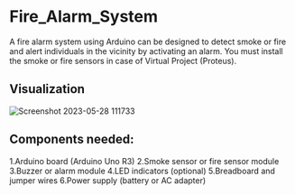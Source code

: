 # Fire_Alarm_System
A fire alarm system using Arduino can be designed to detect smoke or fire and alert individuals in the vicinity by activating an alarm.
You must install the smoke or fire sensors in case of Virtual Project (Proteus).

## Visualization 

![Screenshot 2023-05-28 111733](https://github.com/Jackfrst/Fire_Alarm_System/assets/60434580/0836ceaf-4100-41c1-a595-84b131707bf2)

## Components needed:
1.Arduino board (Arduino Uno R3)
2.Smoke sensor or fire sensor module
3.Buzzer or alarm module
4.LED indicators (optional)
5.Breadboard and jumper wires
6.Power supply (battery or AC adapter)
